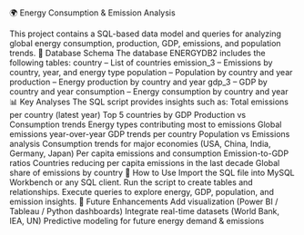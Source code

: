 🌍 Energy Consumption & Emission Analysis

This project contains a SQL-based data model and queries for analyzing global energy consumption, production, GDP, emissions, and population trends.
📂 Database Schema
The database ENERGYDB2 includes the following tables:
 country – List of countries
 emission_3 – Emissions by country, year, and energy type
 population – Population by country and year
 production – Energy production by country and year
 gdp_3 – GDP by country and year
 consumption – Energy consumption by country and year
📊 Key Analyses
 The SQL script provides insights such as:
Total emissions per country (latest year)
Top 5 countries by GDP
Production vs Consumption trends
Energy types contributing most to emissions
Global emissions year-over-year
GDP trends per country
Population vs Emissions analysis
Consumption trends for major economies (USA, China, India, Germany, Japan)
 Per capita emissions and consumption
 Emission-to-GDP ratios
 Countries reducing per capita emissions in the last decade
 Global share of emissions by country
🚀 How to Use
Import the SQL file into MySQL Workbench or any SQL client.
Run the script to create tables and relationships.
Execute queries to explore energy, GDP, population, and emission insights.
🔮 Future Enhancements
Add visualization (Power BI / Tableau / Python dashboards)
Integrate real-time datasets (World Bank, IEA, UN)
Predictive modeling for future energy demand & emissions
